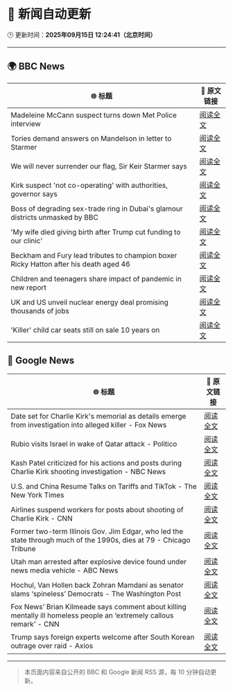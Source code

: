 # 🧠 新闻自动更新

🕒 更新时间：**2025年09月15日 12:24:41（北京时间）**

---

## 🌍 BBC News

| 🌐 标题 | 🔗 原文链接 |
|--------|-------------|
| Madeleine McCann suspect turns down Met Police interview | [阅读全文](https://www.bbc.com/news/articles/cr5qd18y8j5o?at_medium=RSS&at_campaign=rss) |
| Tories demand answers on Mandelson in letter to Starmer | [阅读全文](https://www.bbc.com/news/articles/ce32qepq12qo?at_medium=RSS&at_campaign=rss) |
| We will never surrender our flag, Sir Keir Starmer says | [阅读全文](https://www.bbc.com/news/articles/c3vz91x5ynzo?at_medium=RSS&at_campaign=rss) |
| Kirk suspect 'not co-operating' with authorities, governor says | [阅读全文](https://www.bbc.com/news/articles/c4gvrw2pgedo?at_medium=RSS&at_campaign=rss) |
| Boss of degrading sex-trade ring in Dubai's glamour districts unmasked by BBC | [阅读全文](https://www.bbc.com/news/articles/cx2r9y3kxy9o?at_medium=RSS&at_campaign=rss) |
| 'My wife died giving birth after Trump cut funding to our clinic' | [阅读全文](https://www.bbc.com/news/articles/ckgqdneev1no?at_medium=RSS&at_campaign=rss) |
| Beckham and Fury lead tributes to champion boxer Ricky Hatton after his death aged 46 | [阅读全文](https://www.bbc.com/sport/boxing/articles/cd0724eg90ko?at_medium=RSS&at_campaign=rss) |
| Children and teenagers share impact of pandemic in new report | [阅读全文](https://www.bbc.com/news/articles/cx2jll1wx4ko?at_medium=RSS&at_campaign=rss) |
| UK and US unveil nuclear energy deal promising thousands of jobs | [阅读全文](https://www.bbc.com/news/articles/ckgzevzwxwro?at_medium=RSS&at_campaign=rss) |
| 'Killer' child car seats still on sale 10 years on | [阅读全文](https://www.bbc.com/news/articles/c8643d1p85zo?at_medium=RSS&at_campaign=rss) |

## 📰 Google News

| 🌐 标题 | 🔗 原文链接 |
|--------|-------------|
| Date set for Charlie Kirk's memorial as details emerge from investigation into alleged killer - Fox News | [阅读全文](https://news.google.com/rss/articles/CBMihgFBVV95cUxNeEFfRWltVnFYUm8teUh0akdkQUFqTzd5ekRSbDViNFRLLWl0djFGSlRzN1A2aHphX29rTWNLUzBwY3dUTExuMWhaZVFPSkF1SDM4TVM5VEltWlZ4QmtiajJHR0RGb0hpY3JXVURnUXhGUzZPem5uZ2t6RDNmYkk0QW1HbVFNd9IBiwFBVV95cUxOazdJbFJ1N2F4RFdpS1FGTE9GTi02LS1RWE12T3BPak14SlE4T0V0Z21rSEh1MUZ2ZTdmNW9GcTY5X3ZkU1pESUk4Z3dLaDhPdVdlcjI3NHV5bTlTcE9mdGhzNlBUVFVnOU1wSmxaX2xHaGJTWTFlSEQ1bFFWMC1GMWthTDVWQ1pDX1dZ?oc=5) |
| Rubio visits Israel in wake of Qatar attack - Politico | [阅读全文](https://news.google.com/rss/articles/CBMijgFBVV95cUxORDNOaVdCQUtwMkhrSjdzajJLOEtrenhUMHZ6OUwtMkRBRDRpaFZOQzg1dnZfelR3eGZDdENWQTdvbHpWdGhyVEVRQktNeGxGQTkzajNCcU1lREN2MXdsT1ZtTm1FWjNUS2FpTVc3cUdGUk9ma25xYnFZR3g5bkRhXzJwc1RPV0tGSUQ5Q3ZB?oc=5) |
| Kash Patel criticized for his actions and posts during Charlie Kirk shooting investigation - NBC News | [阅读全文](https://news.google.com/rss/articles/CBMizgFBVV95cUxOR2x1M1dyeERueEluU3BqaU44bUpYZllJMDBuR0dsRWNXaWZRdGRRNzlPTi1pelFVMGpSMFFMUFJ1M05kZzQteHZQajUxdEtRdUthaEEzN0p2dmcyVndFdUlWblZvTkxySVF0RW5lQzMtMTVYUWV3cTdCaXdNMWVVdTNTOTFGRG9CTG5HOFJ2WklOcUJVTE9FbVR5NHdHQ2tub2pndmxicFNGUXZMU1ZfMHdHU3JicjhPMWl4a3dlNHFHV0t2YVVZNFJLMGM2UdIBVkFVX3lxTE5pWnBmMGowQ3NFc3RueEJnQXdIdElLUWZFTnAyMVpHdm9keWtaOXBjN21nTTlPOEdhWWRDdTlOTDQ2WUtxSDk2NWQ4SU5qeENIZXJOX2Z3?oc=5) |
| U.S. and China Resume Talks on Tariffs and TikTok - The New York Times | [阅读全文](https://news.google.com/rss/articles/CBMiiwFBVV95cUxPVmlSb1cwa1Bxd2VxVng0YnNJNzlLU2tpRVhobEE5YmhHVkRvdlNPdV8tMF9DTk0xVFZOT1FLaWgyaWNaTUZyNnlXTUljYkJSZ0hVLUtXdWIxTGlQT0o0RVVqQ3d5UWZHajlzVUZiR25UakJ1SHIza0JfWXYyUTFjS0RwX29EZXNIODNV?oc=5) |
| Airlines suspend workers for posts about shooting of Charlie Kirk - CNN | [阅读全文](https://news.google.com/rss/articles/CBMiakFVX3lxTE1mSWtqeGtwQTNRWmNqLXVfZE1yR2FCWUN0cDBhZW5NWWpwcEdzSUxteU9UOVZ1RUZuYlZyNk5jU3JiUG90QXE3UDhsMXVmaHlzNDBqYjVwYjQ2X2syeUhMZmUxYVNZUUhGT1E?oc=5) |
| Former two-term Illinois Gov. Jim Edgar, who led the state through much of the 1990s, dies at 79 - Chicago Tribune | [阅读全文](https://news.google.com/rss/articles/CBMi0gFBVV95cUxQZmdXQkhLd1hoMU5aT0VVcWF2d3pyWGdyaHpYUnhkX2M3YVFqTTl2THlrV2J5ZmlfRlA0V2VhaEZ2dExzSFFCZUI5c0Q2ODdIaVBaODBPUE5fTFM3ZUFYOW1ZOEdzYkd0S3FoQlVLeUtzZ2NERC1JN3BxRzExOHFEZVNtbnlScndPZFo3ZEpCd2FqTXhEVWlTNGxQdTRBSXNRV2NscUEzQ1hNeDZrcDQxS0hHY1htdHV5bk5OTC1Halc2NzRQVDR0eVp3SDQySUlrSkE?oc=5) |
| Utah man arrested after explosive device found under news media vehicle - ABC News | [阅读全文](https://news.google.com/rss/articles/CBMinAFBVV95cUxPS25lWlZHQ2JlajdvcmoxLS13QXZrRU1DeDJ2azNyZFV1WmhPSTBGb3lZQ0xPSmNmeUpQM2JjMU8yd09La1p1ZHRZSm5KY1FaQl83cTNuZ0RDQVpGQWNtdU5uMjdwRExPUzh1aWpPcmV0X25JXzVMd2IxT2gtSHdRSm0tTnZpRE0wY0pVZjRwWkR5YVBWZ0RCMENnUm7SAaIBQVVfeXFMT3RxU29mVUlocFFac3dQLUlUa2FQVlZFYmk1UjhfT0VCclZWdWZ2Ri1CTm1ZWGlRRTlWR21xbm42WVNVSnhUM0dURGpkVFJrR04xdXQ2V2tyN2hxVFFTSWV6T1o4NExJOTBTclY4SDVuTVdObm1sUVFPMXI5SnlZYzFGeFMxM0lsSUFuMncxWk1ZLWUyQU1mejdxaFFybUtnNzBB?oc=5) |
| Hochul, Van Hollen back Zohran Mamdani as senator slams ‘spineless’ Democrats - The Washington Post | [阅读全文](https://news.google.com/rss/articles/CBMikwFBVV95cUxQeVVIZElLRmNTNXNDdjB4QTFoZjROYVhNTFhOQWQydGZIZUJLLTNSUlpyUDEtdmVSQUg2Q1BmRHBnelpWZ3V4TV9YSTlocW1EQW8wMFk4akhrcTl0S0pFZ0lRU0phYTViUTdaOFVjM24zZWlURmRXNmJJUkE0OWU2SHNvaGZLMl91OXlXMG1NRmtIVTQ?oc=5) |
| Fox News’ Brian Kilmeade says comment about killing mentally ill homeless people an ‘extremely callous remark’ - CNN | [阅读全文](https://news.google.com/rss/articles/CBMihwFBVV95cUxOVGVOMjYxQTNKMUM1azcyMVpab0tqZzVGbzgySDRZSDVQNnZIal81V2ZZMG1TdE52T0N1cnVWbTFiY3dFOWdqQkdVcVcwaHlMcjkxQklfQzRKdXcyd2NfVTZqQ0NKM3Z4dm9jV0lNaFVWSWNTYmJJNjlrSnBuUzBjUkJvZ09oUFU?oc=5) |
| Trump says foreign experts welcome after South Korean outrage over raid - Axios | [阅读全文](https://news.google.com/rss/articles/CBMiekFVX3lxTFBCVEZRblZWTWNZTlNUa3RCTlp5Rmt5YjlFSzJnaEZKWlVDVTgtbm9ZMWR2X2VHR3pDdkRtcmxDYTZGaGxLajdOT29qMUhudnEzNkViSkljV0dLeUxiYUJOWm9ndWIwR29TUU1FbjFKcHRtNVlhU0ljU0NR?oc=5) |

---
> 本页面内容来自公开的 BBC 和 Google 新闻 RSS 源，每 10 分钟自动更新。